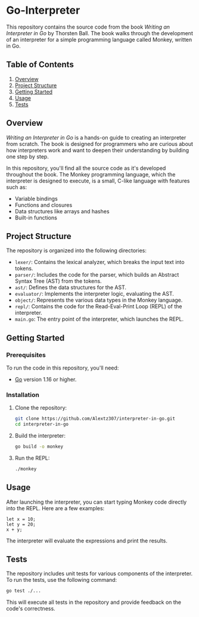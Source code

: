 # Go-Interpreter

This repository contains the source code from the book *Writing an Interpreter in Go* by Thorsten Ball. The book walks through the development of an interpreter for a simple programming language called Monkey, written in Go.

## Table of Contents

1. [Overview](#overview)
2. [Project Structure](#project-structure)
3. [Getting Started](#getting-started)
4. [Usage](#usage)
5. [Tests](#tests)
   
## Overview

*Writing an Interpreter in Go* is a hands-on guide to creating an interpreter from scratch. The book is designed for programmers who are curious about how interpreters work and want to deepen their understanding by building one step by step.

In this repository, you'll find all the source code as it's developed throughout the book. The Monkey programming language, which the interpreter is designed to execute, is a small, C-like language with features such as:

- Variable bindings
- Functions and closures
- Data structures like arrays and hashes
- Built-in functions

## Project Structure

The repository is organized into the following directories:

- `lexer/`: Contains the lexical analyzer, which breaks the input text into tokens.
- `parser/`: Includes the code for the parser, which builds an Abstract Syntax Tree (AST) from the tokens.
- `ast/`: Defines the data structures for the AST.
- `evaluator/`: Implements the interpreter logic, evaluating the AST.
- `object/`: Represents the various data types in the Monkey language.
- `repl/`: Contains the code for the Read-Eval-Print Loop (REPL) of the interpreter.
- `main.go`: The entry point of the interpreter, which launches the REPL.

## Getting Started

### Prerequisites

To run the code in this repository, you'll need:

- [Go](https://golang.org/doc/install) version 1.16 or higher.

### Installation

1. Clone the repository:

    ```sh
    git clone https://github.com/Alextz307/interpreter-in-go.git
    cd interpreter-in-go
    ```

2. Build the interpreter:

    ```sh
    go build -o monkey
    ```

3. Run the REPL:

    ```sh
    ./monkey
    ```

## Usage

After launching the interpreter, you can start typing Monkey code directly into the REPL. Here are a few examples:

```monkey
let x = 10;
let y = 20;
x + y;
```

The interpreter will evaluate the expressions and print the results.

## Tests

The repository includes unit tests for various components of the interpreter. To run the tests, use the following command:

```sh
go test ./...
```

This will execute all tests in the repository and provide feedback on the code's correctness.
